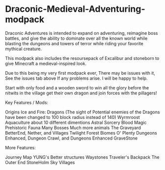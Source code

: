 # Draconic-Medieval-Adventuring-modpack

Draconic Adventures is intended to expand on adventuring, reimagine boss battles, and give the ability to dominate over all the known world while blasting the dungeons and towers of terror while riding your favorite mythical creature.

 

This modpack also includes the resoursepack of Excalibur and stoneborn to give Minecraft a medieval-inspired look.

Due to this being my very first modpack ever, There may be issues with it, See the issues tab above If any problems arise. I will be happy to help.

Start with only food and a wooden sword to win all the glory before the nitwits in the village get their own dragon and join forces with the pillagers!

 

Key Features / Mods:

Origins
Ice and Fire: Dragons       (The sight of Potential enemies of the Dragons have been changed to 100 block radius instead of 140)
Wyrmroost
Aquaculture
about 10 different dimentions
Astral Sorcery
Blood Magic
Prehistoric Fauna
Many Bosses
Much more animals
The Graveyard
BetterEnd, Nether, and Villages
Twilight Forest
Biomes O' Plenty
Dungeons Enhanced, Dungeon Crawl, and Dungeons Enhanced
GraveStone 
 

More Features:

Journey Map
YUNG's Better structures
Waystones
Traveler's Backpack
The Outer End
StoneHolm
Sky Villages
